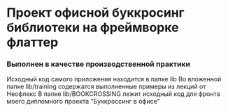 # Проект офисной буккросинг библиотеки на фреймворке флаттер
### Выполнен в качестве производственной практики

Исходный код самого приложения находится в папке lib
Во вложенной папке lib/training содержатся выполненные примеры из лекций от Неофлекс
В папке lib/BOOKCROSSING лежит исходный код для фронта моего дипломного проекта "Буккроссинг в офисе"
